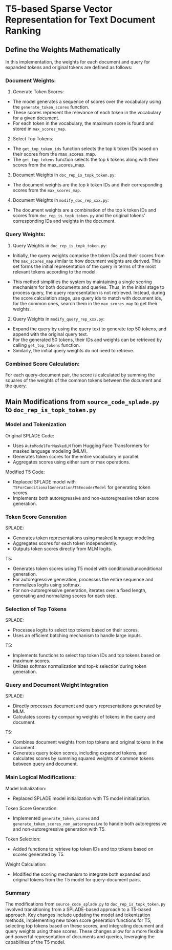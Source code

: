 # T5-based Sparse Vector Representation for Text Document Ranking

## Define the Weights Mathematically

In this implementation, the weights for each document and query for expanded tokens and original tokens are defined as follows:

### Document Weights:

1. Generate Token Scores:

- The model generates a sequence of scores over the vocabulary using the `generate_token_scores` function.
- These scores represent the relevance of each token in the vocabulary for a given document.
- For each token in the vocabulary, the maximum score is found and stored in `max_scores_map`.

2. Select Top Tokens:

- The `get_top_token_ids` function selects the top k token IDs based on their scores from the max_scores_map.
- The `get_top_tokens` function selects the top k tokens along with their scores from the max_scores_map.

3. Document Weights in `doc_rep_is_topk_token.py`:

- The document weights are the top k token IDs and their corresponding scores from the `max_scores_map`.

4. Document Weights in `modify_doc_rep_xxx.py`:

- The document weights are a combination of the top k token IDs and scores from `doc_rep_is_topk_token.py` and the original tokens' corresponding IDs and weights in the document.

### Query Weights:

1. Query Weights in `doc_rep_is_topk_token.py`:

- Initially, the query weights comprise the token IDs and their scores from the `max_scores_map` similar to how document weights are derived. This set forms the initial representation of the query in terms of the most relevant tokens according to the model.

- This method simplifies the system by maintaining a single scoring mechanism for both documents and queries. Thus, in the initial stage to process query, the query representation is not retrieved. Instead, during the score calculation stage, use query ids to match with document ids, for the common ones, search them in the `max_scores_map` to get their weights.

2. Query Weights in `modify_query_rep_xxx.py`:

- Expand the query by using the query text to generate top 50 tokens, and append with the original query text.
- For the generated 50 tokens, their IDs and weights can be retrieved by calling `get_top_tokens` function.
- Similarly, the initial query weights do not need to retrieve.

### Combined Score Calculation:

For each query-document pair, the score is calculated by summing the squares of the weights of the common tokens between the document and the query.

## Main Modifications from `source_code_splade.py` to `doc_rep_is_topk_token.py`

### Model and Tokenization

Original SPLADE Code:

- Uses `AutoModelForMaskedLM` from Hugging Face Transformers for masked language modeling (MLM).
- Generates token scores for the entire vocabulary in parallel.
- Aggregates scores using either sum or max operations.

Modified T5 Code:

- Replaced SPLADE model with `T5ForConditionalGeneration`/`T5EncoderModel` for generating token scores.
- Implements both autoregressive and non-autoregressive token score generation.

### Token Score Generation

SPLADE:

- Generates token representations using masked language modeling.
- Aggregates scores for each token independently.
- Outputs token scores directly from MLM logits.

T5:

- Generates token scores using T5 model with conditional/unconditional generation.
- For autoregressive generation, processes the entire sequence and normalizes logits using softmax.
- For non-autoregressive generation, iterates over a fixed length, generating and normalizing scores for each step.

### Selection of Top Tokens

SPLADE:

- Processes logits to select top tokens based on their scores.
- Uses an efficient batching mechanism to handle large inputs.

T5:

- Implements functions to select top token IDs and top tokens based on maximum scores.
- Utilizes softmax normalization and top-k selection during token generation.

### Query and Document Weight Integration

SPLADE:

- Directly processes document and query representations generated by MLM.
- Calculates scores by comparing weights of tokens in the query and document.

T5:

- Combines document weights from top tokens and original tokens in the document.
- Generates query token scores, including expanded tokens, and calculates scores by summing squared weights of common tokens between query and document.

### Main Logical Modifications:

Model Initialization:

- Replaced SPLADE model initialization with T5 model initialization.

Token Score Generation:

- Implemented `generate_token_scores` and `generate_token_scores_non_autoregresive` to handle both autoregressive and non-autoregressive generation with T5.

Token Selection:

- Added functions to retrieve top token IDs and top tokens based on scores generated by T5.

Weight Calculation:

- Modified the scoring mechanism to integrate both expanded and original tokens from the T5 model for query-document pairs.

### Summary
The modifications from `source_code_splade.py` to `doc_rep_is_topk_token.py` involved transitioning from a SPLADE-based approach to a T5-based approach. Key changes include updating the model and tokenization methods, implementing new token score generation functions for T5, selecting top tokens based on these scores, and integrating document and query weights using these scores. These changes allow for a more flexible and powerful representation of documents and queries, leveraging the capabilities of the T5 model.